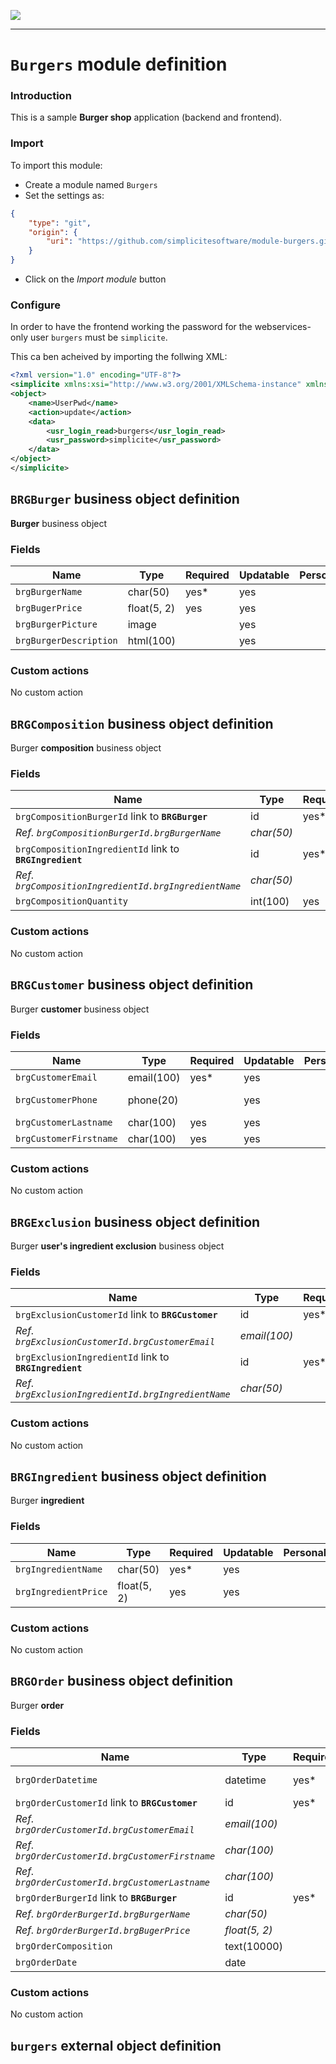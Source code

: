 <!--
 ___ _            _ _    _ _    __
/ __(_)_ __  _ __| (_)__(_) |_ /_/
\__ \ | '  \| '_ \ | / _| |  _/ -_)
|___/_|_|_|_| .__/_|_\__|_|\__\___|
            |_| 
-->
![](https://docs.simplicite.io//logos/logo250.png)
* * *

`Burgers` module definition
===========================

### Introduction

This is a sample **Burger shop** application (backend and frontend).

### Import

To import this module:

- Create a module named `Burgers`
- Set the settings as:

```json
{
	"type": "git",
	"origin": {
		"uri": "https://github.com/simplicitesoftware/module-burgers.git"
	}
}
```

- Click on the _Import module_ button

### Configure

In order to have the frontend working the password for the
webservices-only user `burgers` must be `simplicite`.

This ca ben acheived by importing the follwing XML:

```xml
<?xml version="1.0" encoding="UTF-8"?>
<simplicite xmlns:xsi="http://www.w3.org/2001/XMLSchema-instance" xmlns="http://www.simplicite.fr/base" xsi:schemaLocation="http://www.simplicite.fr/base https://www.simplicite.io/resources/schemas/base.xsd">
<object>
	<name>UserPwd</name>
	<action>update</action>
	<data>
		<usr_login_read>burgers</usr_login_read>
		<usr_password>simplicite</usr_password>
	</data>
</object>
</simplicite>
```

`BRGBurger` business object definition
--------------------------------------

**Burger** business object

### Fields

| Name                                                         | Type                                     | Required | Updatable | Personal | Description                                                                      | 
| ------------------------------------------------------------ | ---------------------------------------- | -------- | --------- | -------- | -------------------------------------------------------------------------------- |
| `brgBurgerName`                                              | char(50)                                 | yes*     | yes       |          | Name                                                                             |
| `brgBugerPrice`                                              | float(5, 2)                              | yes      | yes       |          | Price                                                                            |
| `brgBurgerPicture`                                           | image                                    |          | yes       |          | Picture                                                                          |
| `brgBurgerDescription`                                       | html(100)                                |          | yes       |          | Description                                                                      |

### Custom actions

No custom action

`BRGComposition` business object definition
-------------------------------------------

Burger **composition** business object

### Fields

| Name                                                         | Type                                     | Required | Updatable | Personal | Description                                                                      | 
| ------------------------------------------------------------ | ---------------------------------------- | -------- | --------- | -------- | -------------------------------------------------------------------------------- |
| `brgCompositionBurgerId` link to **`BRGBurger`**             | id                                       | yes*     | yes       |          | Burger                                                                           |
| _Ref. `brgCompositionBurgerId.brgBurgerName`_                | _char(50)_                               |          |           |          | _Name_                                                                           |
| `brgCompositionIngredientId` link to **`BRGIngredient`**     | id                                       | yes*     | yes       |          | Ingredient                                                                       |
| _Ref. `brgCompositionIngredientId.brgIngredientName`_        | _char(50)_                               |          |           |          | _Name_                                                                           |
| `brgCompositionQuantity`                                     | int(100)                                 | yes      | yes       |          | Quantity                                                                         |

### Custom actions

No custom action

`BRGCustomer` business object definition
----------------------------------------

Burger **customer** business object

### Fields

| Name                                                         | Type                                     | Required | Updatable | Personal | Description                                                                      | 
| ------------------------------------------------------------ | ---------------------------------------- | -------- | --------- | -------- | -------------------------------------------------------------------------------- |
| `brgCustomerEmail`                                           | email(100)                               | yes*     | yes       |          | Email                                                                            |
| `brgCustomerPhone`                                           | phone(20)                                |          | yes       |          | Phone number                                                                     |
| `brgCustomerLastname`                                        | char(100)                                | yes      | yes       |          | Last name                                                                        |
| `brgCustomerFirstname`                                       | char(100)                                | yes      | yes       |          | First name                                                                       |

### Custom actions

No custom action

`BRGExclusion` business object definition
-----------------------------------------

Burger **user's ingredient exclusion** business object

### Fields

| Name                                                         | Type                                     | Required | Updatable | Personal | Description                                                                      | 
| ------------------------------------------------------------ | ---------------------------------------- | -------- | --------- | -------- | -------------------------------------------------------------------------------- |
| `brgExclusionCustomerId` link to **`BRGCustomer`**           | id                                       | yes*     | yes       |          | Customer                                                                         |
| _Ref. `brgExclusionCustomerId.brgCustomerEmail`_             | _email(100)_                             |          |           |          | _Email_                                                                          |
| `brgExclusionIngredientId` link to **`BRGIngredient`**       | id                                       | yes*     | yes       |          | Ingredient                                                                       |
| _Ref. `brgExclusionIngredientId.brgIngredientName`_          | _char(50)_                               |          |           |          | _Name_                                                                           |

### Custom actions

No custom action

`BRGIngredient` business object definition
------------------------------------------

Burger **ingredient**

### Fields

| Name                                                         | Type                                     | Required | Updatable | Personal | Description                                                                      | 
| ------------------------------------------------------------ | ---------------------------------------- | -------- | --------- | -------- | -------------------------------------------------------------------------------- |
| `brgIngredientName`                                          | char(50)                                 | yes*     | yes       |          | Name                                                                             |
| `brgIngredientPrice`                                         | float(5, 2)                              | yes      | yes       |          | Price                                                                            |

### Custom actions

No custom action

`BRGOrder` business object definition
-------------------------------------

Burger **order**

### Fields

| Name                                                         | Type                                     | Required | Updatable | Personal | Description                                                                      | 
| ------------------------------------------------------------ | ---------------------------------------- | -------- | --------- | -------- | -------------------------------------------------------------------------------- |
| `brgOrderDatetime`                                           | datetime                                 | yes*     |           |          | Date and time                                                                    |
| `brgOrderCustomerId` link to **`BRGCustomer`**               | id                                       | yes*     | yes       |          | Customer                                                                         |
| _Ref. `brgOrderCustomerId.brgCustomerEmail`_                 | _email(100)_                             |          |           |          | _Email_                                                                          |
| _Ref. `brgOrderCustomerId.brgCustomerFirstname`_             | _char(100)_                              |          |           |          | _First name_                                                                     |
| _Ref. `brgOrderCustomerId.brgCustomerLastname`_              | _char(100)_                              |          |           |          | _Last name_                                                                      |
| `brgOrderBurgerId` link to **`BRGBurger`**                   | id                                       | yes*     | yes       |          | Burger                                                                           |
| _Ref. `brgOrderBurgerId.brgBurgerName`_                      | _char(50)_                               |          |           |          | _Name_                                                                           |
| _Ref. `brgOrderBurgerId.brgBugerPrice`_                      | _float(5, 2)_                            |          |           |          | _Price_                                                                          |
| `brgOrderComposition`                                        | text(10000)                              |          |           |          | Composition                                                                      |
| `brgOrderDate`                                               | date                                     |          |           |          | Date                                                                             |

### Custom actions

No custom action

`burgers` external object definition
------------------------------------




